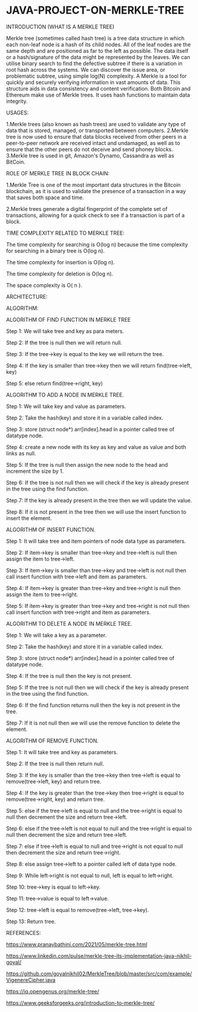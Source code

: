 # JAVA-PROJECT-ON-MERKLE-TREE
INTRODUCTION (WHAT IS A MERKLE TREE)



Merkle tree (sometimes called hash tree) is a tree data structure in which each non-leaf node is a hash
 of its child nodes. All of the leaf nodes are the same depth and are positioned as far to the left as
 possible. The data itself or a hash/signature of the data might be represented by the leaves. 
We can utilise binary search to find the defective subtree if there is a variation in root hash across the 
systems. We can discover the issue area, or problematic subtree, using simple log(N) complexity. 
A Merkle is a tool for quickly and securely verifying information in vast amounts of data. 
This structure aids in data consistency and content verification. Both Bitcoin and Ethereum make use of Merkle trees. It uses hash functions to maintain data 
integrity.


USAGES:


1.Merkle trees (also known as hash trees) are used to validate any type of data that is stored, managed, or transported between computers.
2.Merkle tree is now used to ensure that data blocks received from other peers in a peer-to-peer network are received intact and undamaged, as well as to ensure that the other peers do not deceive and send phoney blocks.
3.Merkle tree is used in git, Amazon's Dynamo, Cassandra as well as BitCoin.

ROLE OF MERKLE TREE IN BLOCK CHAIN:


1.Merkle Tree is one of the most important data structures in the Bitcoin blockchain, as it is used to validate the presence of a transaction in a way that saves both space and time.



2.Merkle trees generate a digital fingerprint of the complete set of transactions, allowing for a quick check to see if a transaction is part of a block.




TIME COMPLEXITY RELATED TO MERKLE TREE:


The time complexity for searching is O(log n) because the time complexity for searching in a binary tree is O(log n).



The time complexity for insertion is O(log n).



The time complexity for deletion is O(log n).




The space complexity is O( n ).





ARCHITECTURE:







 
ALGORITHM:



ALGORITHM OF FIND FUNCTION IN MERKLE TREE


Step 1: We will take tree and key as para
meters.



Step 2: If the tree is null then we will return null.



Step 3: If the tree->key is equal to the key we will return the tree.



Step 4: If the key is smaller than tree->key then we will return find(tree->left, key)


Step 5: else return find(tree->right, key)




ALGORITHM TO ADD A NODE IN MERKLE TREE.


Step 1: We will take key and value as parameters.



Step 2: Take the hash(key) and store it in a variable called index.



Step 3: store (struct node*) arr[index].head in a pointer called tree of datatype node.



Step 4: create a new node with its key as key and value as value and both links as null.



Step 5: If the tree is null then assign the new node to the head and increment the size by 1.



Step 6: If the tree is not null then we will check if the key is already present in the tree using the find function.



Step 7: If the key is already present in the tree then we will update the value.



Step 8: If it is not present in the tree then we will use the insert function to insert the element.





ALGORITHM OF INSERT FUNCTION.


Step 1: It will take tree and item pointers of node data type as parameters.



Step 2: If item->key is smaller than tree->key and tree->left is null then assign the item to tree->left.



Step 3: If item->key is smaller than tree->key and tree->left is not null then call insert function with tree->left and item as parameters.



Step 4: If item->key is greater than tree->key and tree->right is null then assign the item to tree->right.



Step 5: If item->key is greater than tree->key and tree->right is not null then call insert function with tree->right and item as parameters.





ALGORITHM TO DELETE A NODE IN MERKLE TREE.


Step 1: We will take a key as a parameter.



Step 2: Take the hash(key) and store it in a variable called index.



Step 3: store (struct node*) arr[index].head in a pointer called tree of datatype node.



Step 4: If the tree is null then the key is not present.



Step 5: If the tree is not null then we will check if the key is already present in the tree using the find function.



Step 6: If the find function returns null then the key is not present in the tree.



Step 7: If it is not null then we will use the remove function to delete the element.




ALGORITHM OF REMOVE FUNCTION.


Step 1: It will take tree and key as parameters.



Step 2: If the tree is null then return null.



Step 3: If the key is smaller than the tree->key then tree->left is equal to remove(tree->left, key) and return tree.



Step 4: If the key is greater than the tree->key then tree->right is equal to remove(tree->right, key) and return tree.



Step 5: else if the tree->left is equal to null and the tree->right is equal to null then decrement the size and return tree->left.



Step 6: else if the tree->left is not equal to null and the tree->right is equal to null then decrement the size and return tree->left.



Step 7: else if tree->left is equal to null and tree->right is not equal to null then decrement the size and return tree->right.



Step 8: else assign tree->left to a pointer called left of data type node.



Step 9: While left->right is not equal to null, left is equal to left->right.



Step 10: tree->key is equal to left->key.



Step 11: tree->value is equal to left->value.



Step 12: tree->left is equal to remove(tree->left, tree->key).



Step 13: Return tree.




REFERENCES:


https://www.pranaybathini.com/2021/05/merkle-tree.html


https://www.linkedin.com/pulse/merkle-tree-its-implementation-java-nikhil-goyal/


https://github.com/goyalnikhil02/MerkleTree/blob/master/src/com/example/VigenereCipher.java


https://iq.opengenus.org/merkle-tree/



https://www.geeksforgeeks.org/introduction-to-merkle-tree/

